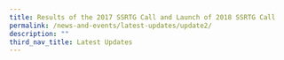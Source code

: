 ```yaml
---
title: Results of the 2017 SSRTG Call and Launch of 2018 SSRTG Call
permalink: /news-and-events/latest-updates/update2/
description: ""
third_nav_title: Latest Updates
---
```

